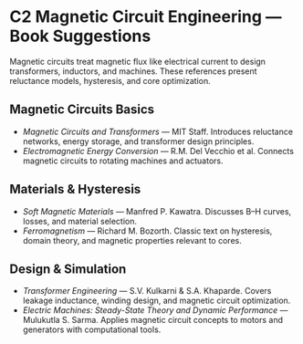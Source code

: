 # C2 Magnetic Circuit Engineering — Book Suggestions

Magnetic circuits treat magnetic flux like electrical current to design transformers, inductors, and machines. These references present reluctance models, hysteresis, and core optimization.

## Magnetic Circuits Basics
- *Magnetic Circuits and Transformers* — MIT Staff. Introduces reluctance networks, energy storage, and transformer design principles.
- *Electromagnetic Energy Conversion* — R.M. Del Vecchio et al. Connects magnetic circuits to rotating machines and actuators.

## Materials & Hysteresis
- *Soft Magnetic Materials* — Manfred P. Kawatra. Discusses B–H curves, losses, and material selection.
- *Ferromagnetism* — Richard M. Bozorth. Classic text on hysteresis, domain theory, and magnetic properties relevant to cores.

## Design & Simulation
- *Transformer Engineering* — S.V. Kulkarni & S.A. Khaparde. Covers leakage inductance, winding design, and magnetic circuit optimization.
- *Electric Machines: Steady-State Theory and Dynamic Performance* — Mulukutla S. Sarma. Applies magnetic circuit concepts to motors and generators with computational tools.
